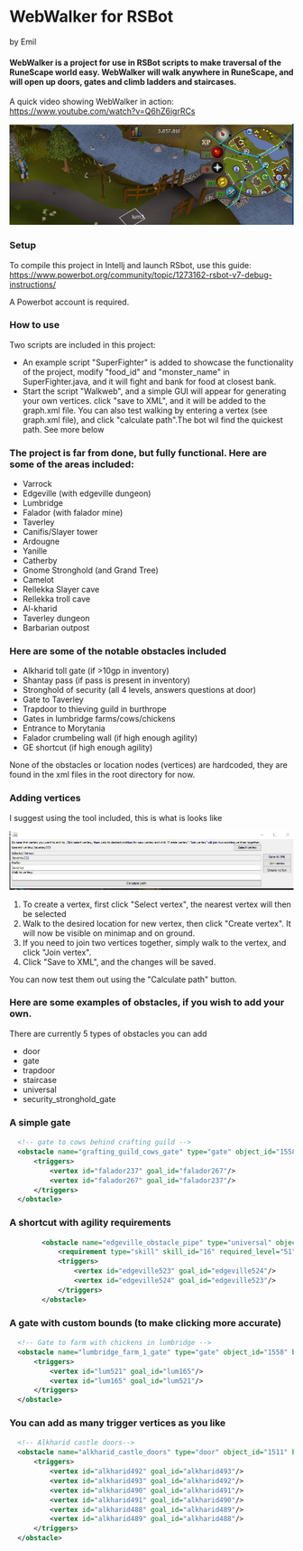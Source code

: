 # WebWalker for RSBot 

by Emil

#### WebWalker is a project for use in RSBot scripts to make traversal of the RuneScape world easy. WebWalker will walk anywhere in RuneScape, and will open up doors, gates and climb ladders and staircases. 

A quick video showing WebWalker in action: https://www.youtube.com/watch?v=Q6hZ6igrRCs

![Showcase](https://github.com/emil323/WebWalker/blob/master/showcase.PNG?raw=true)

### Setup 
To compile this project in Intellj and launch RSbot, use this guide: https://www.powerbot.org/community/topic/1273162-rsbot-v7-debug-instructions/

A Powerbot account is required.

### How to use

Two scripts are included in this project:

* An example script "SuperFighter" is added to showcase the functionality of the project, modify "food_id" and "monster_name" in SuperFighter.java, and it will fight and bank for food at closest bank.
* Start the script "Walkweb", and a simple GUI will appear for generating your own vertices. click "save to XML", and it will be added to the graph.xml file. You can also test walking by entering a vertex  (see graph.xml file), and click "calculate path".The bot wil find the quickest path.
See more below

### The project is far from done, but fully functional. Here are some of the areas included:

* Varrock
* Edgeville (with edgeville dungeon)
* Lumbridge
* Falador (with falador mine)
* Taverley
* Canifis/Slayer tower
* Ardougne
* Yanille
* Catherby
* Gnome Stronghold (and Grand Tree)
* Camelot
* Rellekka Slayer cave
* Rellekka troll cave
* Al-kharid
* Taverley dungeon
* Barbarian outpost

### Here are some of the notable obstacles included

* Alkharid toll gate (if >10gp in inventory)
* Shantay pass (if pass is present in inventory)
* Stronghold of security (all 4 levels, answers questions at door)
* Gate to Taverley
* Trapdoor to thieving guild in burthrope
* Gates in lumbridge farms/cows/chickens
* Entrance to Morytania
* Falador crumbeling wall (if high enough agility)
* GE shortcut (if high enough agility)

None of the obstacles or location nodes (vertices) are hardcoded, they are found in the xml files in the root directory for now. 

### Adding vertices

I suggest using the tool included, this is what is looks like

![Image of tool](https://raw.githubusercontent.com/emil323/WebWalker/master/vertice_generator.PNG)

1. To create a vertex, first click "Select vertex", the nearest vertex will then be selected
2. Walk to the desired location for new vertex, then click "Create vertex". It will now be visible on minimap and on ground.
3. If you need to join two vertices together, simply walk to the vertex, and click "Join vertex". 
4. Click "Save to XML", and the changes will be saved.

You can now test them out using the "Calculate path" button. 

### Here are some examples of obstacles, if you wish to add your own. 

There are currently 5 types of obstacles you can add

* door
* gate
* trapdoor
* staircase
* universal
* security_stronghold_gate

### A simple gate

```xml
  <!-- gate to cows behind crafting guild -->
  <obstacle name="grafting_guild_cows_gate" type="gate" object_id="1558">
      <triggers>
          <vertex id="falador237" goal_id="falador267"/>
          <vertex id="falador267" goal_id="falador237"/>
      </triggers>
  </obstacle>
```

### A shortcut with agility requirements

```xml
        <obstacle name="edgeville_obstacle_pipe" type="universal" object_id="16511" action="Squeeze-through" object_name="Obstacle pipe">
            <requirement type="skill" skill_id="16" required_level="51"/>
            <triggers>
                <vertex id="edgeville523" goal_id="edgeville524"/>
                <vertex id="edgeville524" goal_id="edgeville523"/>
            </triggers>
        </obstacle>
```

### A gate with custom bounds (to make clicking more accurate)

```xml
  <!-- Gate to farm with chickens in lumbridge -->
  <obstacle name="lumbridge_farm_1_gate" type="gate" object_id="1558" bounds="69, 162, -109, -13, -109, 124">
      <triggers>
          <vertex id="lum521" goal_id="lum165"/>
          <vertex id="lum165" goal_id="lum521"/>
      </triggers>
  </obstacle>
```

### You can add as many trigger vertices as you like

```xml
  <!-- Alkharid castle doors-->
  <obstacle name="alkharid_castle_doors" type="door" object_id="1511" bounds="45, 164, -168, 17, -22, 274">
      <triggers>
          <vertex id="alkharid492" goal_id="alkharid493"/>
          <vertex id="alkharid493" goal_id="alkharid492"/>
          <vertex id="alkharid490" goal_id="alkharid491"/>
          <vertex id="alkharid491" goal_id="alkharid490"/>
          <vertex id="alkharid488" goal_id="alkharid489"/>
          <vertex id="alkharid489" goal_id="alkharid488"/>
      </triggers>
  </obstacle>
```

